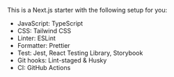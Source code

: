 This is a Next.js starter with the following setup for you:

- JavaScript: TypeScript
- CSS: Tailwind CSS
- Linter: ESLint
- Formatter: Prettier
- Test: Jest, React Testing Library, Storybook
- Git hooks: Lint-staged & Husky
- CI: GitHub Actions
